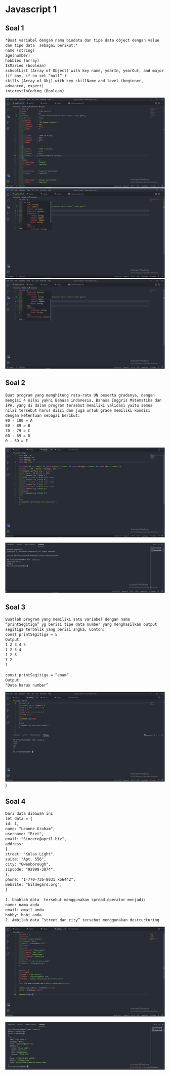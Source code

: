 # Javascript 1

## Soal 1
```
*Buat variabel dengan nama biodata dan tipe data object dengan value dan tipe data  sebagai berikut:*
name (string)
age(number)
hobbies (array)
IsMaried (boolean)
schoolList (Array of Object) with key name, yearIn, yearOut, and major (if any, if no set “null” )
skills (Array of Obj) with key skillName and level (beginner, advanced, expert)
interestInCoding (Boolean)
```
![](./img/Screenshot%20(108).png)
![](./img/Screenshot%20(109).png)
![](./img/Screenshot%20(110).png)

## Soal 2
```
Buat program yang menghitung rata-rata UN beserta gradenya, dengan mengisi 4 nilai yakni Bahasa indonesia, Bahasa Inggris Matematika dan IPA, yang di dalam program tersebut memiliki validasi yaitu semua nilai tersebut harus diisi dan juga untuk grade memiliki kondisi dengan ketentuan sebagai berikut:
90 - 100 = A
80 - 89 = B
70 - 79 = C
60 - 69 = D
0 - 59 = E
```
![](./img/Soal2.png)

![](./img/Soal2%20crop.png)

## Soal 3 
```
Buatlah program yang memiliki satu variabel dengan nama “printSegitiga” yg berisi tipe data number yang menghasilkan output segitiga terbalik yang berisi angka, Contoh:
const printSegitiga = 5
Output:
1 2 3 4 5
1 2 3 4
1 2 3
1 2
1

const printSegitiga = “enam”
Output:
“Data harus number”

```
![](./img/Screenshot%20(107).png))

## Soal 4
```
Dari data dibawah ini
let data = {
id: 1,
name: "Leanne Graham",
username: "Bret",
email: "Sincere@april.biz",
address:
{
street: "Kulas Light",
suite: "Apt. 556",
city: "Gwenborough",
zipcode: "92998-3874",
},
phone: "1-770-736-8031 x56442",
website: "hildegard.org",
}

1. Ubahlah data  tersebut menggunakan spread operator menjadi:
name: nama anda
email: email anda
hobby: hobi anda
2. Ambilah data “street dan city” tersebut menggunakan destructuring
```
![](img/Soal4.png)

![](img/Soal%204%20crop.png)